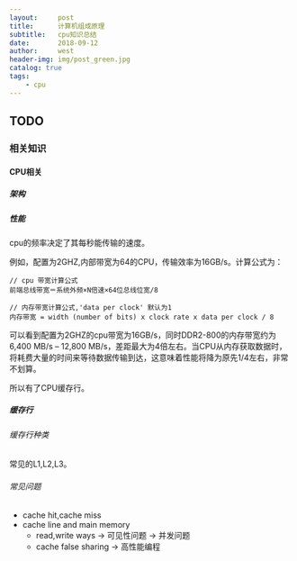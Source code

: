 ```yaml
---
layout:     post                   
title:      计算机组成原理            
subtitle:   cpu知识总结           
date:       2018-09-12             
author:     west                   
header-img: img/post_green.jpg   
catalog: true                       
tags:                             
    - cpu
---
```


## TODO

### 相关知识

#### CPU相关

##### 架构

##### 性能

cpu的频率决定了其每秒能传输的速度。</br>

例如，配置为2GHZ,内部带宽为64的CPU，传输效率为16GB/s。计算公式为：
```
// cpu 带宽计算公式
前端总线带宽＝系统外频×N倍速×64位总线位宽/8

// 内存带宽计算公式,'data per clock' 默认为1 
内存带宽 = width (number of bits) x clock rate x data per clock / 8
```

可以看到配置为2GHZ的cpu带宽为16GB/s，同时DDR2-800的内存带宽约为 6,400 MB/s – 12,800 MB/s，差距最大为4倍左右。当CPU从内存获取数据时，将耗费大量的时间来等待数据传输到达，这意味着性能将降为原先1/4左右，非常不划算。

所以有了CPU缓存行。


##### 缓存行

###### 缓存行种类

常见的L1,L2,L3。

###### 常见问题

- cache hit,cache miss
- cache line and main memory
    - read,write ways -> 可见性问题 -> 并发问题
    - cache false sharing -> 高性能编程
